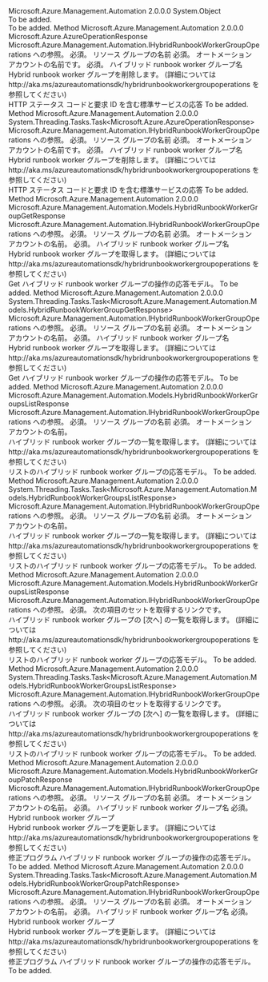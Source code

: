 <Type Name="HybridRunbookWorkerGroupOperationsExtensions" FullName="Microsoft.Azure.Management.Automation.HybridRunbookWorkerGroupOperationsExtensions">
  <TypeSignature Language="C#" Value="public static class HybridRunbookWorkerGroupOperationsExtensions" />
  <TypeSignature Language="ILAsm" Value=".class public auto ansi abstract sealed beforefieldinit HybridRunbookWorkerGroupOperationsExtensions extends System.Object" />
  <TypeSignature Language="DocId" Value="T:Microsoft.Azure.Management.Automation.HybridRunbookWorkerGroupOperationsExtensions" />
  <TypeSignature Language="VB.NET" Value="Public Module HybridRunbookWorkerGroupOperationsExtensions" />
  <TypeSignature Language="F#" Value="type HybridRunbookWorkerGroupOperationsExtensions = class" />
  <AssemblyInfo>
    <AssemblyName>Microsoft.Azure.Management.Automation</AssemblyName>
    <AssemblyVersion>2.0.0.0</AssemblyVersion>
  </AssemblyInfo>
  <Base>
    <BaseTypeName>System.Object</BaseTypeName>
  </Base>
  <Interfaces />
  <Docs>
    <summary>To be added.</summary>
    <remarks>To be added.</remarks>
  </Docs>
  <Members>
    <Member MemberName="Delete">
      <MemberSignature Language="C#" Value="public static Microsoft.Azure.AzureOperationResponse Delete (this Microsoft.Azure.Management.Automation.IHybridRunbookWorkerGroupOperations operations, string resourceGroupName, string automationAccount, string hybridRunbookWorkerGroupName);" />
      <MemberSignature Language="ILAsm" Value=".method public static hidebysig class Microsoft.Azure.AzureOperationResponse Delete(class Microsoft.Azure.Management.Automation.IHybridRunbookWorkerGroupOperations operations, string resourceGroupName, string automationAccount, string hybridRunbookWorkerGroupName) cil managed" />
      <MemberSignature Language="DocId" Value="M:Microsoft.Azure.Management.Automation.HybridRunbookWorkerGroupOperationsExtensions.Delete(Microsoft.Azure.Management.Automation.IHybridRunbookWorkerGroupOperations,System.String,System.String,System.String)" />
      <MemberSignature Language="VB.NET" Value="&lt;Extension()&gt;&#xA;Public Function Delete (operations As IHybridRunbookWorkerGroupOperations, resourceGroupName As String, automationAccount As String, hybridRunbookWorkerGroupName As String) As AzureOperationResponse" />
      <MemberSignature Language="F#" Value="static member Delete : Microsoft.Azure.Management.Automation.IHybridRunbookWorkerGroupOperations * string * string * string -&gt; Microsoft.Azure.AzureOperationResponse" Usage="Microsoft.Azure.Management.Automation.HybridRunbookWorkerGroupOperationsExtensions.Delete (operations, resourceGroupName, automationAccount, hybridRunbookWorkerGroupName)" />
      <MemberType>Method</MemberType>
      <AssemblyInfo>
        <AssemblyName>Microsoft.Azure.Management.Automation</AssemblyName>
        <AssemblyVersion>2.0.0.0</AssemblyVersion>
      </AssemblyInfo>
      <ReturnValue>
        <ReturnType>Microsoft.Azure.AzureOperationResponse</ReturnType>
      </ReturnValue>
      <Parameters>
        <Parameter Name="operations" Type="Microsoft.Azure.Management.Automation.IHybridRunbookWorkerGroupOperations" RefType="this" />
        <Parameter Name="resourceGroupName" Type="System.String" />
        <Parameter Name="automationAccount" Type="System.String" />
        <Parameter Name="hybridRunbookWorkerGroupName" Type="System.String" />
      </Parameters>
      <Docs>
        <param name="operations">
            Microsoft.Azure.Management.Automation.IHybridRunbookWorkerGroupOperations への参照。
            </param>
        <param name="resourceGroupName">
            必須。 リソース グループの名前
            </param>
        <param name="automationAccount">
            必須。 オートメーション アカウントの名前です。
            </param>
        <param name="hybridRunbookWorkerGroupName">
            必須。 ハイブリッド runbook worker グループ名
            </param>
        <summary>
            Hybrid runbook worker グループを削除します。  (詳細については http://aka.ms/azureautomationsdk/hybridrunbookworkergroupoperations を参照してください)
            </summary>
        <returns>
            HTTP ステータス コードと要求 ID を含む標準サービスの応答
            </returns>
        <remarks>To be added.</remarks>
      </Docs>
    </Member>
    <Member MemberName="DeleteAsync">
      <MemberSignature Language="C#" Value="public static System.Threading.Tasks.Task&lt;Microsoft.Azure.AzureOperationResponse&gt; DeleteAsync (this Microsoft.Azure.Management.Automation.IHybridRunbookWorkerGroupOperations operations, string resourceGroupName, string automationAccount, string hybridRunbookWorkerGroupName);" />
      <MemberSignature Language="ILAsm" Value=".method public static hidebysig class System.Threading.Tasks.Task`1&lt;class Microsoft.Azure.AzureOperationResponse&gt; DeleteAsync(class Microsoft.Azure.Management.Automation.IHybridRunbookWorkerGroupOperations operations, string resourceGroupName, string automationAccount, string hybridRunbookWorkerGroupName) cil managed" />
      <MemberSignature Language="DocId" Value="M:Microsoft.Azure.Management.Automation.HybridRunbookWorkerGroupOperationsExtensions.DeleteAsync(Microsoft.Azure.Management.Automation.IHybridRunbookWorkerGroupOperations,System.String,System.String,System.String)" />
      <MemberSignature Language="VB.NET" Value="&lt;Extension()&gt;&#xA;Public Function DeleteAsync (operations As IHybridRunbookWorkerGroupOperations, resourceGroupName As String, automationAccount As String, hybridRunbookWorkerGroupName As String) As Task(Of AzureOperationResponse)" />
      <MemberSignature Language="F#" Value="static member DeleteAsync : Microsoft.Azure.Management.Automation.IHybridRunbookWorkerGroupOperations * string * string * string -&gt; System.Threading.Tasks.Task&lt;Microsoft.Azure.AzureOperationResponse&gt;" Usage="Microsoft.Azure.Management.Automation.HybridRunbookWorkerGroupOperationsExtensions.DeleteAsync (operations, resourceGroupName, automationAccount, hybridRunbookWorkerGroupName)" />
      <MemberType>Method</MemberType>
      <AssemblyInfo>
        <AssemblyName>Microsoft.Azure.Management.Automation</AssemblyName>
        <AssemblyVersion>2.0.0.0</AssemblyVersion>
      </AssemblyInfo>
      <ReturnValue>
        <ReturnType>System.Threading.Tasks.Task&lt;Microsoft.Azure.AzureOperationResponse&gt;</ReturnType>
      </ReturnValue>
      <Parameters>
        <Parameter Name="operations" Type="Microsoft.Azure.Management.Automation.IHybridRunbookWorkerGroupOperations" RefType="this" />
        <Parameter Name="resourceGroupName" Type="System.String" />
        <Parameter Name="automationAccount" Type="System.String" />
        <Parameter Name="hybridRunbookWorkerGroupName" Type="System.String" />
      </Parameters>
      <Docs>
        <param name="operations">
            Microsoft.Azure.Management.Automation.IHybridRunbookWorkerGroupOperations への参照。
            </param>
        <param name="resourceGroupName">
            必須。 リソース グループの名前
            </param>
        <param name="automationAccount">
            必須。 オートメーション アカウントの名前です。
            </param>
        <param name="hybridRunbookWorkerGroupName">
            必須。 ハイブリッド runbook worker グループ名
            </param>
        <summary>
            Hybrid runbook worker グループを削除します。  (詳細については http://aka.ms/azureautomationsdk/hybridrunbookworkergroupoperations を参照してください)
            </summary>
        <returns>
            HTTP ステータス コードと要求 ID を含む標準サービスの応答
            </returns>
        <remarks>To be added.</remarks>
      </Docs>
    </Member>
    <Member MemberName="Get">
      <MemberSignature Language="C#" Value="public static Microsoft.Azure.Management.Automation.Models.HybridRunbookWorkerGroupGetResponse Get (this Microsoft.Azure.Management.Automation.IHybridRunbookWorkerGroupOperations operations, string resourceGroupName, string automationAccount, string hybridRunbookWorkerGroupName);" />
      <MemberSignature Language="ILAsm" Value=".method public static hidebysig class Microsoft.Azure.Management.Automation.Models.HybridRunbookWorkerGroupGetResponse Get(class Microsoft.Azure.Management.Automation.IHybridRunbookWorkerGroupOperations operations, string resourceGroupName, string automationAccount, string hybridRunbookWorkerGroupName) cil managed" />
      <MemberSignature Language="DocId" Value="M:Microsoft.Azure.Management.Automation.HybridRunbookWorkerGroupOperationsExtensions.Get(Microsoft.Azure.Management.Automation.IHybridRunbookWorkerGroupOperations,System.String,System.String,System.String)" />
      <MemberSignature Language="VB.NET" Value="&lt;Extension()&gt;&#xA;Public Function Get (operations As IHybridRunbookWorkerGroupOperations, resourceGroupName As String, automationAccount As String, hybridRunbookWorkerGroupName As String) As HybridRunbookWorkerGroupGetResponse" />
      <MemberSignature Language="F#" Value="static member Get : Microsoft.Azure.Management.Automation.IHybridRunbookWorkerGroupOperations * string * string * string -&gt; Microsoft.Azure.Management.Automation.Models.HybridRunbookWorkerGroupGetResponse" Usage="Microsoft.Azure.Management.Automation.HybridRunbookWorkerGroupOperationsExtensions.Get (operations, resourceGroupName, automationAccount, hybridRunbookWorkerGroupName)" />
      <MemberType>Method</MemberType>
      <AssemblyInfo>
        <AssemblyName>Microsoft.Azure.Management.Automation</AssemblyName>
        <AssemblyVersion>2.0.0.0</AssemblyVersion>
      </AssemblyInfo>
      <ReturnValue>
        <ReturnType>Microsoft.Azure.Management.Automation.Models.HybridRunbookWorkerGroupGetResponse</ReturnType>
      </ReturnValue>
      <Parameters>
        <Parameter Name="operations" Type="Microsoft.Azure.Management.Automation.IHybridRunbookWorkerGroupOperations" RefType="this" />
        <Parameter Name="resourceGroupName" Type="System.String" />
        <Parameter Name="automationAccount" Type="System.String" />
        <Parameter Name="hybridRunbookWorkerGroupName" Type="System.String" />
      </Parameters>
      <Docs>
        <param name="operations">
            Microsoft.Azure.Management.Automation.IHybridRunbookWorkerGroupOperations への参照。
            </param>
        <param name="resourceGroupName">
            必須。 リソース グループの名前
            </param>
        <param name="automationAccount">
            必須。 オートメーション アカウントの名前。
            </param>
        <param name="hybridRunbookWorkerGroupName">
            必須。 ハイブリッド runbook worker グループ名
            </param>
        <summary>
            Hybrid runbook worker グループを取得します。  (詳細については http://aka.ms/azureautomationsdk/hybridrunbookworkergroupoperations を参照してください)
            </summary>
        <returns>
            Get ハイブリッド runbook worker グループの操作の応答モデル。
            </returns>
        <remarks>To be added.</remarks>
      </Docs>
    </Member>
    <Member MemberName="GetAsync">
      <MemberSignature Language="C#" Value="public static System.Threading.Tasks.Task&lt;Microsoft.Azure.Management.Automation.Models.HybridRunbookWorkerGroupGetResponse&gt; GetAsync (this Microsoft.Azure.Management.Automation.IHybridRunbookWorkerGroupOperations operations, string resourceGroupName, string automationAccount, string hybridRunbookWorkerGroupName);" />
      <MemberSignature Language="ILAsm" Value=".method public static hidebysig class System.Threading.Tasks.Task`1&lt;class Microsoft.Azure.Management.Automation.Models.HybridRunbookWorkerGroupGetResponse&gt; GetAsync(class Microsoft.Azure.Management.Automation.IHybridRunbookWorkerGroupOperations operations, string resourceGroupName, string automationAccount, string hybridRunbookWorkerGroupName) cil managed" />
      <MemberSignature Language="DocId" Value="M:Microsoft.Azure.Management.Automation.HybridRunbookWorkerGroupOperationsExtensions.GetAsync(Microsoft.Azure.Management.Automation.IHybridRunbookWorkerGroupOperations,System.String,System.String,System.String)" />
      <MemberSignature Language="VB.NET" Value="&lt;Extension()&gt;&#xA;Public Function GetAsync (operations As IHybridRunbookWorkerGroupOperations, resourceGroupName As String, automationAccount As String, hybridRunbookWorkerGroupName As String) As Task(Of HybridRunbookWorkerGroupGetResponse)" />
      <MemberSignature Language="F#" Value="static member GetAsync : Microsoft.Azure.Management.Automation.IHybridRunbookWorkerGroupOperations * string * string * string -&gt; System.Threading.Tasks.Task&lt;Microsoft.Azure.Management.Automation.Models.HybridRunbookWorkerGroupGetResponse&gt;" Usage="Microsoft.Azure.Management.Automation.HybridRunbookWorkerGroupOperationsExtensions.GetAsync (operations, resourceGroupName, automationAccount, hybridRunbookWorkerGroupName)" />
      <MemberType>Method</MemberType>
      <AssemblyInfo>
        <AssemblyName>Microsoft.Azure.Management.Automation</AssemblyName>
        <AssemblyVersion>2.0.0.0</AssemblyVersion>
      </AssemblyInfo>
      <ReturnValue>
        <ReturnType>System.Threading.Tasks.Task&lt;Microsoft.Azure.Management.Automation.Models.HybridRunbookWorkerGroupGetResponse&gt;</ReturnType>
      </ReturnValue>
      <Parameters>
        <Parameter Name="operations" Type="Microsoft.Azure.Management.Automation.IHybridRunbookWorkerGroupOperations" RefType="this" />
        <Parameter Name="resourceGroupName" Type="System.String" />
        <Parameter Name="automationAccount" Type="System.String" />
        <Parameter Name="hybridRunbookWorkerGroupName" Type="System.String" />
      </Parameters>
      <Docs>
        <param name="operations">
            Microsoft.Azure.Management.Automation.IHybridRunbookWorkerGroupOperations への参照。
            </param>
        <param name="resourceGroupName">
            必須。 リソース グループの名前
            </param>
        <param name="automationAccount">
            必須。 オートメーション アカウントの名前。
            </param>
        <param name="hybridRunbookWorkerGroupName">
            必須。 ハイブリッド runbook worker グループ名
            </param>
        <summary>
            Hybrid runbook worker グループを取得します。  (詳細については http://aka.ms/azureautomationsdk/hybridrunbookworkergroupoperations を参照してください)
            </summary>
        <returns>
            Get ハイブリッド runbook worker グループの操作の応答モデル。
            </returns>
        <remarks>To be added.</remarks>
      </Docs>
    </Member>
    <Member MemberName="List">
      <MemberSignature Language="C#" Value="public static Microsoft.Azure.Management.Automation.Models.HybridRunbookWorkerGroupsListResponse List (this Microsoft.Azure.Management.Automation.IHybridRunbookWorkerGroupOperations operations, string resourceGroupName, string automationAccount);" />
      <MemberSignature Language="ILAsm" Value=".method public static hidebysig class Microsoft.Azure.Management.Automation.Models.HybridRunbookWorkerGroupsListResponse List(class Microsoft.Azure.Management.Automation.IHybridRunbookWorkerGroupOperations operations, string resourceGroupName, string automationAccount) cil managed" />
      <MemberSignature Language="DocId" Value="M:Microsoft.Azure.Management.Automation.HybridRunbookWorkerGroupOperationsExtensions.List(Microsoft.Azure.Management.Automation.IHybridRunbookWorkerGroupOperations,System.String,System.String)" />
      <MemberSignature Language="VB.NET" Value="&lt;Extension()&gt;&#xA;Public Function List (operations As IHybridRunbookWorkerGroupOperations, resourceGroupName As String, automationAccount As String) As HybridRunbookWorkerGroupsListResponse" />
      <MemberSignature Language="F#" Value="static member List : Microsoft.Azure.Management.Automation.IHybridRunbookWorkerGroupOperations * string * string -&gt; Microsoft.Azure.Management.Automation.Models.HybridRunbookWorkerGroupsListResponse" Usage="Microsoft.Azure.Management.Automation.HybridRunbookWorkerGroupOperationsExtensions.List (operations, resourceGroupName, automationAccount)" />
      <MemberType>Method</MemberType>
      <AssemblyInfo>
        <AssemblyName>Microsoft.Azure.Management.Automation</AssemblyName>
        <AssemblyVersion>2.0.0.0</AssemblyVersion>
      </AssemblyInfo>
      <ReturnValue>
        <ReturnType>Microsoft.Azure.Management.Automation.Models.HybridRunbookWorkerGroupsListResponse</ReturnType>
      </ReturnValue>
      <Parameters>
        <Parameter Name="operations" Type="Microsoft.Azure.Management.Automation.IHybridRunbookWorkerGroupOperations" RefType="this" />
        <Parameter Name="resourceGroupName" Type="System.String" />
        <Parameter Name="automationAccount" Type="System.String" />
      </Parameters>
      <Docs>
        <param name="operations">
            Microsoft.Azure.Management.Automation.IHybridRunbookWorkerGroupOperations への参照。
            </param>
        <param name="resourceGroupName">
            必須。 リソース グループの名前
            </param>
        <param name="automationAccount">
            必須。 オートメーション アカウントの名前。
            </param>
        <summary>
            ハイブリッド runbook worker グループの一覧を取得します。  (詳細については http://aka.ms/azureautomationsdk/hybridrunbookworkergroupoperations を参照してください)
            </summary>
        <returns>
            リストのハイブリッド runbook worker グループの応答モデル。
            </returns>
        <remarks>To be added.</remarks>
      </Docs>
    </Member>
    <Member MemberName="ListAsync">
      <MemberSignature Language="C#" Value="public static System.Threading.Tasks.Task&lt;Microsoft.Azure.Management.Automation.Models.HybridRunbookWorkerGroupsListResponse&gt; ListAsync (this Microsoft.Azure.Management.Automation.IHybridRunbookWorkerGroupOperations operations, string resourceGroupName, string automationAccount);" />
      <MemberSignature Language="ILAsm" Value=".method public static hidebysig class System.Threading.Tasks.Task`1&lt;class Microsoft.Azure.Management.Automation.Models.HybridRunbookWorkerGroupsListResponse&gt; ListAsync(class Microsoft.Azure.Management.Automation.IHybridRunbookWorkerGroupOperations operations, string resourceGroupName, string automationAccount) cil managed" />
      <MemberSignature Language="DocId" Value="M:Microsoft.Azure.Management.Automation.HybridRunbookWorkerGroupOperationsExtensions.ListAsync(Microsoft.Azure.Management.Automation.IHybridRunbookWorkerGroupOperations,System.String,System.String)" />
      <MemberSignature Language="VB.NET" Value="&lt;Extension()&gt;&#xA;Public Function ListAsync (operations As IHybridRunbookWorkerGroupOperations, resourceGroupName As String, automationAccount As String) As Task(Of HybridRunbookWorkerGroupsListResponse)" />
      <MemberSignature Language="F#" Value="static member ListAsync : Microsoft.Azure.Management.Automation.IHybridRunbookWorkerGroupOperations * string * string -&gt; System.Threading.Tasks.Task&lt;Microsoft.Azure.Management.Automation.Models.HybridRunbookWorkerGroupsListResponse&gt;" Usage="Microsoft.Azure.Management.Automation.HybridRunbookWorkerGroupOperationsExtensions.ListAsync (operations, resourceGroupName, automationAccount)" />
      <MemberType>Method</MemberType>
      <AssemblyInfo>
        <AssemblyName>Microsoft.Azure.Management.Automation</AssemblyName>
        <AssemblyVersion>2.0.0.0</AssemblyVersion>
      </AssemblyInfo>
      <ReturnValue>
        <ReturnType>System.Threading.Tasks.Task&lt;Microsoft.Azure.Management.Automation.Models.HybridRunbookWorkerGroupsListResponse&gt;</ReturnType>
      </ReturnValue>
      <Parameters>
        <Parameter Name="operations" Type="Microsoft.Azure.Management.Automation.IHybridRunbookWorkerGroupOperations" RefType="this" />
        <Parameter Name="resourceGroupName" Type="System.String" />
        <Parameter Name="automationAccount" Type="System.String" />
      </Parameters>
      <Docs>
        <param name="operations">
            Microsoft.Azure.Management.Automation.IHybridRunbookWorkerGroupOperations への参照。
            </param>
        <param name="resourceGroupName">
            必須。 リソース グループの名前
            </param>
        <param name="automationAccount">
            必須。 オートメーション アカウントの名前。
            </param>
        <summary>
            ハイブリッド runbook worker グループの一覧を取得します。  (詳細については http://aka.ms/azureautomationsdk/hybridrunbookworkergroupoperations を参照してください)
            </summary>
        <returns>
            リストのハイブリッド runbook worker グループの応答モデル。
            </returns>
        <remarks>To be added.</remarks>
      </Docs>
    </Member>
    <Member MemberName="ListNext">
      <MemberSignature Language="C#" Value="public static Microsoft.Azure.Management.Automation.Models.HybridRunbookWorkerGroupsListResponse ListNext (this Microsoft.Azure.Management.Automation.IHybridRunbookWorkerGroupOperations operations, string nextLink);" />
      <MemberSignature Language="ILAsm" Value=".method public static hidebysig class Microsoft.Azure.Management.Automation.Models.HybridRunbookWorkerGroupsListResponse ListNext(class Microsoft.Azure.Management.Automation.IHybridRunbookWorkerGroupOperations operations, string nextLink) cil managed" />
      <MemberSignature Language="DocId" Value="M:Microsoft.Azure.Management.Automation.HybridRunbookWorkerGroupOperationsExtensions.ListNext(Microsoft.Azure.Management.Automation.IHybridRunbookWorkerGroupOperations,System.String)" />
      <MemberSignature Language="VB.NET" Value="&lt;Extension()&gt;&#xA;Public Function ListNext (operations As IHybridRunbookWorkerGroupOperations, nextLink As String) As HybridRunbookWorkerGroupsListResponse" />
      <MemberSignature Language="F#" Value="static member ListNext : Microsoft.Azure.Management.Automation.IHybridRunbookWorkerGroupOperations * string -&gt; Microsoft.Azure.Management.Automation.Models.HybridRunbookWorkerGroupsListResponse" Usage="Microsoft.Azure.Management.Automation.HybridRunbookWorkerGroupOperationsExtensions.ListNext (operations, nextLink)" />
      <MemberType>Method</MemberType>
      <AssemblyInfo>
        <AssemblyName>Microsoft.Azure.Management.Automation</AssemblyName>
        <AssemblyVersion>2.0.0.0</AssemblyVersion>
      </AssemblyInfo>
      <ReturnValue>
        <ReturnType>Microsoft.Azure.Management.Automation.Models.HybridRunbookWorkerGroupsListResponse</ReturnType>
      </ReturnValue>
      <Parameters>
        <Parameter Name="operations" Type="Microsoft.Azure.Management.Automation.IHybridRunbookWorkerGroupOperations" RefType="this" />
        <Parameter Name="nextLink" Type="System.String" />
      </Parameters>
      <Docs>
        <param name="operations">
            Microsoft.Azure.Management.Automation.IHybridRunbookWorkerGroupOperations への参照。
            </param>
        <param name="nextLink">
            必須。 次の項目のセットを取得するリンクです。
            </param>
        <summary>
            ハイブリッド runbook worker グループの [次へ] の一覧を取得します。  (詳細については http://aka.ms/azureautomationsdk/hybridrunbookworkergroupoperations を参照してください)
            </summary>
        <returns>
            リストのハイブリッド runbook worker グループの応答モデル。
            </returns>
        <remarks>To be added.</remarks>
      </Docs>
    </Member>
    <Member MemberName="ListNextAsync">
      <MemberSignature Language="C#" Value="public static System.Threading.Tasks.Task&lt;Microsoft.Azure.Management.Automation.Models.HybridRunbookWorkerGroupsListResponse&gt; ListNextAsync (this Microsoft.Azure.Management.Automation.IHybridRunbookWorkerGroupOperations operations, string nextLink);" />
      <MemberSignature Language="ILAsm" Value=".method public static hidebysig class System.Threading.Tasks.Task`1&lt;class Microsoft.Azure.Management.Automation.Models.HybridRunbookWorkerGroupsListResponse&gt; ListNextAsync(class Microsoft.Azure.Management.Automation.IHybridRunbookWorkerGroupOperations operations, string nextLink) cil managed" />
      <MemberSignature Language="DocId" Value="M:Microsoft.Azure.Management.Automation.HybridRunbookWorkerGroupOperationsExtensions.ListNextAsync(Microsoft.Azure.Management.Automation.IHybridRunbookWorkerGroupOperations,System.String)" />
      <MemberSignature Language="VB.NET" Value="&lt;Extension()&gt;&#xA;Public Function ListNextAsync (operations As IHybridRunbookWorkerGroupOperations, nextLink As String) As Task(Of HybridRunbookWorkerGroupsListResponse)" />
      <MemberSignature Language="F#" Value="static member ListNextAsync : Microsoft.Azure.Management.Automation.IHybridRunbookWorkerGroupOperations * string -&gt; System.Threading.Tasks.Task&lt;Microsoft.Azure.Management.Automation.Models.HybridRunbookWorkerGroupsListResponse&gt;" Usage="Microsoft.Azure.Management.Automation.HybridRunbookWorkerGroupOperationsExtensions.ListNextAsync (operations, nextLink)" />
      <MemberType>Method</MemberType>
      <AssemblyInfo>
        <AssemblyName>Microsoft.Azure.Management.Automation</AssemblyName>
        <AssemblyVersion>2.0.0.0</AssemblyVersion>
      </AssemblyInfo>
      <ReturnValue>
        <ReturnType>System.Threading.Tasks.Task&lt;Microsoft.Azure.Management.Automation.Models.HybridRunbookWorkerGroupsListResponse&gt;</ReturnType>
      </ReturnValue>
      <Parameters>
        <Parameter Name="operations" Type="Microsoft.Azure.Management.Automation.IHybridRunbookWorkerGroupOperations" RefType="this" />
        <Parameter Name="nextLink" Type="System.String" />
      </Parameters>
      <Docs>
        <param name="operations">
            Microsoft.Azure.Management.Automation.IHybridRunbookWorkerGroupOperations への参照。
            </param>
        <param name="nextLink">
            必須。 次の項目のセットを取得するリンクです。
            </param>
        <summary>
            ハイブリッド runbook worker グループの [次へ] の一覧を取得します。  (詳細については http://aka.ms/azureautomationsdk/hybridrunbookworkergroupoperations を参照してください)
            </summary>
        <returns>
            リストのハイブリッド runbook worker グループの応答モデル。
            </returns>
        <remarks>To be added.</remarks>
      </Docs>
    </Member>
    <Member MemberName="Patch">
      <MemberSignature Language="C#" Value="public static Microsoft.Azure.Management.Automation.Models.HybridRunbookWorkerGroupPatchResponse Patch (this Microsoft.Azure.Management.Automation.IHybridRunbookWorkerGroupOperations operations, string resourceGroupName, string automationAccount, string hybridRunbookWorkerGroupName, Microsoft.Azure.Management.Automation.Models.HybridRunbookWorkerGroupPatchParameters parameters);" />
      <MemberSignature Language="ILAsm" Value=".method public static hidebysig class Microsoft.Azure.Management.Automation.Models.HybridRunbookWorkerGroupPatchResponse Patch(class Microsoft.Azure.Management.Automation.IHybridRunbookWorkerGroupOperations operations, string resourceGroupName, string automationAccount, string hybridRunbookWorkerGroupName, class Microsoft.Azure.Management.Automation.Models.HybridRunbookWorkerGroupPatchParameters parameters) cil managed" />
      <MemberSignature Language="DocId" Value="M:Microsoft.Azure.Management.Automation.HybridRunbookWorkerGroupOperationsExtensions.Patch(Microsoft.Azure.Management.Automation.IHybridRunbookWorkerGroupOperations,System.String,System.String,System.String,Microsoft.Azure.Management.Automation.Models.HybridRunbookWorkerGroupPatchParameters)" />
      <MemberSignature Language="VB.NET" Value="&lt;Extension()&gt;&#xA;Public Function Patch (operations As IHybridRunbookWorkerGroupOperations, resourceGroupName As String, automationAccount As String, hybridRunbookWorkerGroupName As String, parameters As HybridRunbookWorkerGroupPatchParameters) As HybridRunbookWorkerGroupPatchResponse" />
      <MemberSignature Language="F#" Value="static member Patch : Microsoft.Azure.Management.Automation.IHybridRunbookWorkerGroupOperations * string * string * string * Microsoft.Azure.Management.Automation.Models.HybridRunbookWorkerGroupPatchParameters -&gt; Microsoft.Azure.Management.Automation.Models.HybridRunbookWorkerGroupPatchResponse" Usage="Microsoft.Azure.Management.Automation.HybridRunbookWorkerGroupOperationsExtensions.Patch (operations, resourceGroupName, automationAccount, hybridRunbookWorkerGroupName, parameters)" />
      <MemberType>Method</MemberType>
      <AssemblyInfo>
        <AssemblyName>Microsoft.Azure.Management.Automation</AssemblyName>
        <AssemblyVersion>2.0.0.0</AssemblyVersion>
      </AssemblyInfo>
      <ReturnValue>
        <ReturnType>Microsoft.Azure.Management.Automation.Models.HybridRunbookWorkerGroupPatchResponse</ReturnType>
      </ReturnValue>
      <Parameters>
        <Parameter Name="operations" Type="Microsoft.Azure.Management.Automation.IHybridRunbookWorkerGroupOperations" RefType="this" />
        <Parameter Name="resourceGroupName" Type="System.String" />
        <Parameter Name="automationAccount" Type="System.String" />
        <Parameter Name="hybridRunbookWorkerGroupName" Type="System.String" />
        <Parameter Name="parameters" Type="Microsoft.Azure.Management.Automation.Models.HybridRunbookWorkerGroupPatchParameters" />
      </Parameters>
      <Docs>
        <param name="operations">
            Microsoft.Azure.Management.Automation.IHybridRunbookWorkerGroupOperations への参照。
            </param>
        <param name="resourceGroupName">
            必須。 リソース グループの名前
            </param>
        <param name="automationAccount">
            必須。 オートメーション アカウントの名前。
            </param>
        <param name="hybridRunbookWorkerGroupName">
            必須。 ハイブリッド runbook worker グループ名
            </param>
        <param name="parameters">
            必須。 Hybrid runbook worker グループ
            </param>
        <summary>
            Hybrid runbook worker グループを更新します。  (詳細については http://aka.ms/azureautomationsdk/hybridrunbookworkergroupoperations を参照してください)
            </summary>
        <returns>
            修正プログラム ハイブリッド runbook worker グループの操作の応答モデル。
            </returns>
        <remarks>To be added.</remarks>
      </Docs>
    </Member>
    <Member MemberName="PatchAsync">
      <MemberSignature Language="C#" Value="public static System.Threading.Tasks.Task&lt;Microsoft.Azure.Management.Automation.Models.HybridRunbookWorkerGroupPatchResponse&gt; PatchAsync (this Microsoft.Azure.Management.Automation.IHybridRunbookWorkerGroupOperations operations, string resourceGroupName, string automationAccount, string hybridRunbookWorkerGroupName, Microsoft.Azure.Management.Automation.Models.HybridRunbookWorkerGroupPatchParameters parameters);" />
      <MemberSignature Language="ILAsm" Value=".method public static hidebysig class System.Threading.Tasks.Task`1&lt;class Microsoft.Azure.Management.Automation.Models.HybridRunbookWorkerGroupPatchResponse&gt; PatchAsync(class Microsoft.Azure.Management.Automation.IHybridRunbookWorkerGroupOperations operations, string resourceGroupName, string automationAccount, string hybridRunbookWorkerGroupName, class Microsoft.Azure.Management.Automation.Models.HybridRunbookWorkerGroupPatchParameters parameters) cil managed" />
      <MemberSignature Language="DocId" Value="M:Microsoft.Azure.Management.Automation.HybridRunbookWorkerGroupOperationsExtensions.PatchAsync(Microsoft.Azure.Management.Automation.IHybridRunbookWorkerGroupOperations,System.String,System.String,System.String,Microsoft.Azure.Management.Automation.Models.HybridRunbookWorkerGroupPatchParameters)" />
      <MemberSignature Language="VB.NET" Value="&lt;Extension()&gt;&#xA;Public Function PatchAsync (operations As IHybridRunbookWorkerGroupOperations, resourceGroupName As String, automationAccount As String, hybridRunbookWorkerGroupName As String, parameters As HybridRunbookWorkerGroupPatchParameters) As Task(Of HybridRunbookWorkerGroupPatchResponse)" />
      <MemberSignature Language="F#" Value="static member PatchAsync : Microsoft.Azure.Management.Automation.IHybridRunbookWorkerGroupOperations * string * string * string * Microsoft.Azure.Management.Automation.Models.HybridRunbookWorkerGroupPatchParameters -&gt; System.Threading.Tasks.Task&lt;Microsoft.Azure.Management.Automation.Models.HybridRunbookWorkerGroupPatchResponse&gt;" Usage="Microsoft.Azure.Management.Automation.HybridRunbookWorkerGroupOperationsExtensions.PatchAsync (operations, resourceGroupName, automationAccount, hybridRunbookWorkerGroupName, parameters)" />
      <MemberType>Method</MemberType>
      <AssemblyInfo>
        <AssemblyName>Microsoft.Azure.Management.Automation</AssemblyName>
        <AssemblyVersion>2.0.0.0</AssemblyVersion>
      </AssemblyInfo>
      <ReturnValue>
        <ReturnType>System.Threading.Tasks.Task&lt;Microsoft.Azure.Management.Automation.Models.HybridRunbookWorkerGroupPatchResponse&gt;</ReturnType>
      </ReturnValue>
      <Parameters>
        <Parameter Name="operations" Type="Microsoft.Azure.Management.Automation.IHybridRunbookWorkerGroupOperations" RefType="this" />
        <Parameter Name="resourceGroupName" Type="System.String" />
        <Parameter Name="automationAccount" Type="System.String" />
        <Parameter Name="hybridRunbookWorkerGroupName" Type="System.String" />
        <Parameter Name="parameters" Type="Microsoft.Azure.Management.Automation.Models.HybridRunbookWorkerGroupPatchParameters" />
      </Parameters>
      <Docs>
        <param name="operations">
            Microsoft.Azure.Management.Automation.IHybridRunbookWorkerGroupOperations への参照。
            </param>
        <param name="resourceGroupName">
            必須。 リソース グループの名前
            </param>
        <param name="automationAccount">
            必須。 オートメーション アカウントの名前。
            </param>
        <param name="hybridRunbookWorkerGroupName">
            必須。 ハイブリッド runbook worker グループ名
            </param>
        <param name="parameters">
            必須。 Hybrid runbook worker グループ
            </param>
        <summary>
            Hybrid runbook worker グループを更新します。  (詳細については http://aka.ms/azureautomationsdk/hybridrunbookworkergroupoperations を参照してください)
            </summary>
        <returns>
            修正プログラム ハイブリッド runbook worker グループの操作の応答モデル。
            </returns>
        <remarks>To be added.</remarks>
      </Docs>
    </Member>
  </Members>
</Type>
